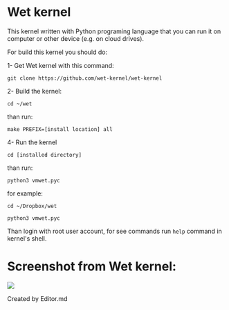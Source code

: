 # Wet kernel

This kernel written with Python programing language that you can run it on computer or other device (e.g. on cloud drives).

For build this kernel you should do:

1- Get Wet kernel with this command:

`git clone https://github.com/wet-kernel/wet-kernel`

2- Build the kernel:

`cd ~/wet`

 than run:

`make PREFIX=[install location] all`

4- Run the kernel

`cd [installed directory]`

than run:

`python3 vmwet.pyc`

for example:

`cd ~/Dropbox/wet`

`python3 vmwet.pyc`

Than login with root user account, for see commands run `help` command in kernel's shell.

 # Screenshot from Wet kernel:
![](https://github.com/wet-kernel/wet/blob/master/screenshot.png)


Created by Editor.md
